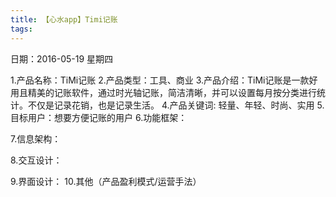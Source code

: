 ```yaml
---
title: 【心水app】Timi记账
tags:
---
```


日期：2016-05-19    星期四

1.产品名称：TiMi记账
2.产品类型：工具、商业
3.产品介绍：TiMi记账是一款好用且精美的记账软件，通过时光轴记账，简洁清晰，并可以设置每月按分类进行统计。不仅是记录花销，也是记录生活。
4.产品关键词: 轻量、年轻、时尚、实用
5.目标用户：想要方便记账的用户
6.功能框架：

7.信息架构：

8.交互设计：

9.界面设计：
10.其他（产品盈利模式/运营手法）
